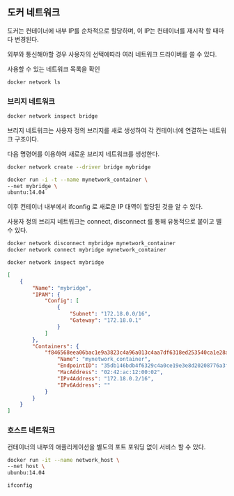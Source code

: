 ## 도커 네트워크 

도커는 컨테이너에 내부 IP를 순차적으로 할당하며, 이 IP는 컨테이너를 재시작 할 때마다 변경된다.

외부와 통신해야할 경우 사용자의 선택에따라 여러 네트워크 드라이버를 쓸 수 있다.

사용할 수 있는 네트워크 목록을 확인 

```bash
docker network ls
```

### 브리지 네트워크

```bash
docker network inspect bridge
```

브리지 네트워크는 사용자 정의 브리지를 새로 생성하여 각 컨테이너에 연결하는 네트워크 구조이다.

다음 명령어를 이용하여 새로운 브리지 네트워크를 생성한다.

```bash
docker network create --driver bridge mybridge
```

```bash
docker run -i -t --name mynetwork_container \
--net mybridge \
ubuntu:14.04
```

이후 컨테이너 내부에서 ifconfig 로 새로운 IP 대역이 할당된 것을 알 수 있다.

사용자 정의 브리지 네트워크는 connect, disconnect 를 통해 유동적으로 붙이고 뗄 수 있다.

```bash
docker network disconnect mybridge mynetwork_container
docker network connect mybridge mynetwork_container
```

```bash
docker network inspect mybridge
```

```json
[
    {
        "Name": "mybridge",
        "IPAM": {
            "Config": [
                {
                    "Subnet": "172.18.0.0/16",
                    "Gateway": "172.18.0.1"
                }
            ]
        },
        "Containers": {
            "f846568eea06bac1e9a3823c4a96a013c4aa7df6318ed253540ca1e28a434fef": {
                "Name": "mynetwork_container",
                "EndpointID": "35db146bdb4f6329c4a0ce19e3e8d20208776a3fbabf74ca19211f474e17428e",
                "MacAddress": "02:42:ac:12:00:02",
                "IPv4Address": "172.18.0.2/16",
                "IPv6Address": ""
            }
        }
    }
]
```

### 호스트 네트워크

컨테이너의 내부의 애플리케이션을 별도의 포트 포워딩 없이 서비스 할 수 있다.

```bash
docker run -it --name network_host \
--net host \
ubunbu:14.04
```
```bash
ifconfig
```



